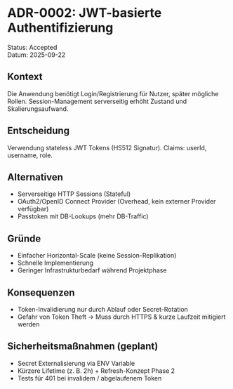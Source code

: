 # ADR-0002: JWT-basierte Authentifizierung

Status: Accepted  
Datum: 2025-09-22

## Kontext
Die Anwendung benötigt Login/Registrierung für Nutzer, später mögliche Rollen. Session-Management serverseitig erhöht Zustand und Skalierungsaufwand.

## Entscheidung
Verwendung stateless JWT Tokens (HS512 Signatur). Claims: userId, username, role.

## Alternativen
- Serverseitige HTTP Sessions (Stateful)
- OAuth2/OpenID Connect Provider (Overhead, kein externer Provider verfügbar)
- Passtoken mit DB-Lookups (mehr DB-Traffic)

## Gründe
- Einfacher Horizontal-Scale (keine Session-Replikation)
- Schnelle Implementierung
- Geringer Infrastrukturbedarf während Projektphase

## Konsequenzen
- Token-Invalidierung nur durch Ablauf oder Secret-Rotation
- Gefahr von Token Theft → Muss durch HTTPS & kurze Laufzeit mitigiert werden

## Sicherheitsmaßnahmen (geplant)
- Secret Externalisierung via ENV Variable
- Kürzere Lifetime (z. B. 2h) + Refresh-Konzept Phase 2
- Tests für 401 bei invalidem / abgelaufenem Token
